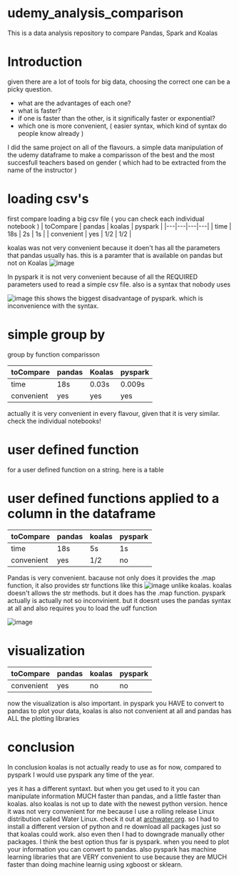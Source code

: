 # udemy_analysis_comparison
This is a data analysis repository to compare Pandas, Spark and Koalas

# Introduction
given there are a lot of tools for big data, choosing the correct one can be a picky question.
- what are the advantages of each one?
- what is faster?
- if one is faster than the other, is it significally faster or exponential?
- which one is more convenient, ( easier syntax, which kind of syntax do people know already )

I did the same project on all of the flavours. a simple data manipulation of the udemy dataframe to make a comparisson
of the best and the most succesfull teachers based on gender ( which had to be extracted from the name of the instructor )


# loading csv's
first compare loading a big csv file ( you can check each individual notebook )
|  toCompare |  pandas | koalas  | pyspark  |
|---|---|---|---|
|  time |  18s | 2s  |  1s |
| convenient  | yes  | 1/2  | 1/2  |

koalas was not very convenient because it doen't has all the parameters that pandas usually has.
this is a paramter that is available on pandas but not on Koalas
![image](https://user-images.githubusercontent.com/59902976/210259862-8f881c0b-bea7-423e-ba72-6fca0659cd5d.png)

In pyspark it is not very convenient because of all the REQUIRED parameters used to read a simple csv file.
also is a syntax that nobody uses

![image](https://user-images.githubusercontent.com/59902976/210260244-a41b5d73-9b00-4085-adf6-57237909bbaf.png)
this shows the biggest disadvantage of pyspark. which is inconvenience with the syntax.


# simple group by
group by function comparisson

|  toCompare | pandas | Koalas         | pyspark |
|------------|--------|----------------|---------|
| time       |18s     |0.03s           |0.009s   |
| convenient |yes     |yes             |yes      |

actually it is very convenient in every flavour, given that it is very similar. check the individual notebooks!

# user defined function
for a user defined function on a string. here is a table
# user defined functions applied to a column in the dataframe

| toCompare | pandas | koalas | pyspark |
|-----------|--------|--------|---------|
|time       |18s     |5s      |1s       |
|convenient |yes     |1/2     |no       |

Pandas is very convenient. bacause not only does it provides the .map function, it also provides str functions like this 
![image](https://user-images.githubusercontent.com/59902976/210263232-2e3ced7f-64b3-4ec0-9474-3fa947fd204d.png)
unlike koalas. koalas doesn't allows the str methods. but it does has the .map function.
pyspark actually is actually not so inconvinient. but it doesnt uses the pandas syntax at all and also requires you
to load the udf function 

![image](https://user-images.githubusercontent.com/59902976/210263731-7dcb8cf7-f845-4fbf-b700-a31fd4da1aff.png)

# visualization
| toCompare | pandas | koalas | pyspark |
|-----------|--------|--------|---------|
|convenient |yes     |no      |no       |

now the visualization is also important. in pyspark you HAVE to convert to pandas to 
plot your data, koalas is also not convenient at all and pandas has ALL the plotting libraries

# conclusion
In conclusion koalas is not actually ready to use as for now, compared to pyspark I would use pyspark any time of the year.

yes it has a different syntaxt. but when you get used to it you can manipulate information MUCH faster than pandas, and a little faster than
koalas. also koalas is not up to date with the newest python version. hence it was not very convenient for me because I use a rolling release
Linux distribution called Water Linux. check it out at [archwater.org](https://www.archwater.org). so I had to install a different version of python
and re download all packages just so that koalas could work. also even then I had to downgrade manually other packages.
I think the best option thus far is pyspark. when you need to plot your information you can convert to pandas. 
also pyspark has machine learning libraries that are VERY convenient to use because
they are MUCH faster than doing machine learnig using xgboost or sklearn.

